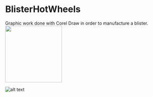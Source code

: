 # BlisterHotWheels
Graphic work done with Corel Draw in order to manufacture a blister. <img height="180em" src="https://github-readme-stats.vercel.app/api?username=lucas2331&show_icons=true&theme=dracula&include_all_commits=true&count_private=true"/>

![alt text](https://github.com/lucas2331/BlisterHotWheels/blob/lucas2331/README.md/README.md/blisterHotWheels.png) 

